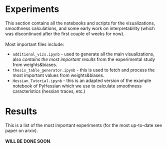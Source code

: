 # Experiments 
This section contains all the notebooks and scripts for the visualizations, smoothness calculations, and some early work on interpretability (which was discontinued after the first couple of weeks for now).
<br>
<br>
Most important files include: 
* `additional_vizs.ipynb` - used to generate all the main visualizations, also *contains the most important results* from the experimental study from weights&biases. 
* `thesis_table_generator.ipynb` - this is used to fetch and process the most important values from weights&biases.
* `Hessian_Tutorial.ipynb` - this is an adapted version of the example notebook of PyHessian which we use to calculate smoothness caracteristics (hessian traces, etc.)

# Results
This is a list of the most important experiments (for the most up-to-date see paper on arxiv). 
<br><br>
**WILL BE DONE SOON**.